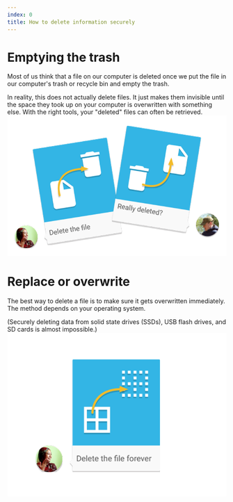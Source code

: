 ```yaml
---
index: 0
title: How to delete information securely
---
```

# Emptying the trash

Most of us think that a file on our computer is deleted once we put the file in our computer's trash or recycle bin and empty the trash. 

In reality, this does not actually delete files. It just makes them invisible until the space they took up on your computer is overwritten with something else. With the right tools, your "deleted" files can often be retrieved.
![image](deleting1.png)

# Replace or overwrite

The best way to delete a file is to make sure it gets overwritten immediately. The method depends on your operating system.  

(Securely deleting data from solid state drives (SSDs), USB flash drives, and SD cards is almost impossible.)
![image](deleting2.png)
